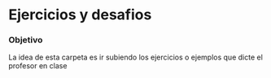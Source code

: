 # Ejercicios y desafios

### Objetivo

La idea de esta carpeta es ir subiendo los ejercicios o ejemplos que dicte el profesor en clase
